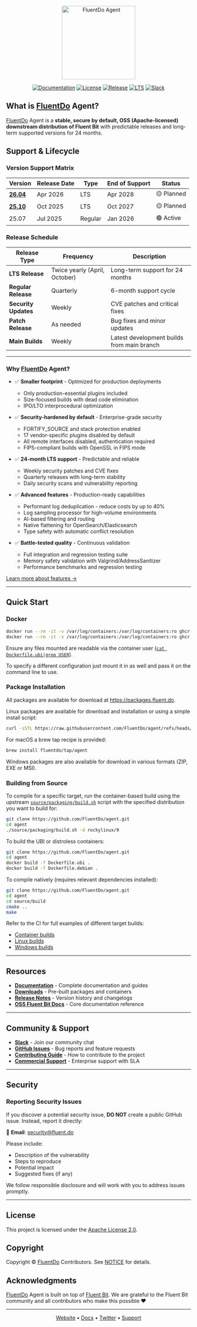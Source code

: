 <p align="center">
  <img src="extras/fluentdo-agent-logo.jpeg" alt="FluentDo Agent" height="200">
</p>

<p align="center">
  <a href="https://docs.fluent.do"><img src="https://img.shields.io/badge/docs-docs.fluent.do-blue" alt="Documentation"></a>
  <a href="LICENSE"><img src="https://img.shields.io/badge/license-Apache%202.0-blue.svg" alt="License"></a>
  <a href="https://github.com/FluentDo/agent/releases"><img src="https://img.shields.io/github/v/release/FluentDo/agent?sort=semver" alt="Release"></a>
  <a href="https://fluent.do/support"><img src="https://img.shields.io/badge/LTS-24%20months-green" alt="LTS"></a>
  <a href="https://join.slack.com/share/enQtOTU4MDk0MTQ0OTYzNi03MTY5MTc2Y2I0Y2JhY2QxNzc5MDNkNDdhNTRhNTgzNjkwMDc4Mzk1YTRhZWUzNTE4ZjM3OTljOTA4MzAxYjBl"><img src="https://img.shields.io/badge/slack-join-brightgreen" alt="Slack"></a>
</p>

## What is [FluentDo](https://fluent.do) Agent?

[FluentDo](https://fluent.do) Agent is a **stable, secure by default, OSS (Apache-licensed) downstream distribution of Fluent Bit** with predictable releases and long-term supported versions for 24 months.

## Support & Lifecycle

### Version Support Matrix

| Version | Release Date | Type | End of Support | Status |
|---------|-------------|------|----------------|--------|
| **[26.04](https://github.com/orgs/FluentDo/projects/4)** | Apr 2026 | LTS | Apr 2028 | 🟡 Planned |
| **[25.10](https://github.com/orgs/FluentDo/projects/3)** | Oct 2025 | LTS | Oct 2027 | 🟡 Planned |
| 25.07 | Jul 2025 | Regular | Jan 2026 | 🟢 Active |

### Release Schedule

| Release Type | Frequency | Description |
|-------------|-----------|-------------|
| **LTS Release** | Twice yearly (April, October) | Long-term support for 24 months |
| **Regular Release** | Quarterly | 6-month support cycle |
| **Security Updates** | Weekly | CVE patches and critical fixes |
| **Patch Release** | As needed | Bug fixes and minor updates |
| **Main Builds** | Weekly | Latest development builds from main branch |

---

### Why [FluentDo](https://fluent.do) Agent?

- ✅ **Smaller footprint** - Optimized for production deployments
  - Only production-essential plugins included
  - Size-focused builds with dead code elimination
  - IPO/LTO interprocedural optimization

- ✅ **Security-hardened by default** - Enterprise-grade security
  - FORTIFY_SOURCE and stack protection enabled
  - 17 vendor-specific plugins disabled by default
  - All remote interfaces disabled, authentication required
  - FIPS-compliant builds with OpenSSL in FIPS mode

- ✅ **24-month LTS support** - Predictable and reliable
  - Weekly security patches and CVE fixes
  - Quarterly releases with long-term stability
  - Daily security scans and vulnerability reporting

- ✅ **Advanced features** - Production-ready capabilities
  - Performant log deduplication - reduce costs by up to 40%
  - Log sampling processor for high-volume environments
  - AI-based filtering and routing
  - Native flattening for OpenSearch/Elasticsearch
  - Type safety with automatic conflict resolution

- ✅ **Battle-tested quality** - Continuous validation
  - Full integration and regression testing suite
  - Memory safety validation with Valgrind/AddressSanitizer
  - Performance benchmarks and regression testing

[Learn more about features →](https://docs.fluent.do/features)

---

## Quick Start

### Docker

```bash
docker run --rm -it -v /var/log/containers:/var/log/containers:ro ghcr.io/fluentdo/agent/ubi:main -c /fluent-bit/etc/fluent-bit.yaml
docker run --rm -it -v /var/log/containers:/var/log/containers:ro ghcr.io/fluentdo/agent/debian:main -c /fluent-bit/etc/fluent-bit.yaml
```

Ensure any files mounted are readable via the container user ([`cat Dockerfile.ubi|grep USER`](./Dockerfile.ubi)).

To specify a different configuration just mount it in as well and pass it on the command line to use.

### Package Installation

All packages are available for download at <https://packages.fluent.do>.

Linux packages are available for download and installation or using a simple install script:

```bash
curl -sSfL https://raw.githubusercontent.com/FluentDo/agent/refs/heads/main/install.sh | bash
```

For macOS a brew tap recipe is provided:

```bash
brew install fluentdo/tap/agent
```

Windows packages are also available for download in various formats (ZIP, EXE or MSI).

### Building from Source

To compile for a specific target, run the container-based build using the upstream [`source/packaging/build.sh`](./source/packaging/build.sh) script with the specified distribution you want to build for:

```bash
git clone https://github.com/FluentDo/agent.git
cd agent
./source/packaging/build.sh -d rockylinux/9
```

To build the UBI or distroless containers:

```bash
git clone https://github.com/FluentDo/agent.git
cd agent
docker build -f Dockerfile.ubi .
docker build -f Dockerfile.debian .
```

To compile natively (requires relevant dependencies installed):

```bash
git clone https://github.com/FluentDo/agent.git
cd agent
cd source/build
cmake ..
make
```

Refer to the CI for full examples of different target builds:

- [Container builds](./.github/workflows/call-build-containers.yaml)
- [Linux builds](./.github/workflows/call-build-linux-packages.yaml)
- [Windows builds](./.github/workflows/call-build-windows-packages.yaml)

---

## Resources

- **[Documentation](https://docs.fluent.do)** - Complete documentation and guides
- **[Downloads](https://fluent.do/downloads)** - Pre-built packages and containers
- **[Release Notes](https://github.com/FluentDo/agent/releases)** - Version history and changelogs
- **[OSS Fluent Bit Docs](https://docs.fluentbit.io)** - Core documentation reference

---

## Community & Support

- **[Slack](https://join.slack.com/share/enQtOTU4MDk0MTQ0OTYzNi03MTY5MTc2Y2I0Y2JhY2QxNzc5MDNkNDdhNTRhNTgzNjkwMDc4Mzk1YTRhZWUzNTE4ZjM3OTljOTA4MzAxYjBl)** - Join our community chat
- **[GitHub Issues](https://github.com/FluentDo/agent/issues)** - Bug reports and feature requests
- **[Contributing Guide](CONTRIBUTING.md)** - How to contribute to the project
- **[Commercial Support](https://fluent.do)** - Enterprise support with SLA

---

## Security

### Reporting Security Issues

If you discover a potential security issue, **DO NOT** create a public GitHub issue. Instead, report it directly:

📧 **Email**: [security@fluent.do](mailto:security@fluent.do)

Please include:

- Description of the vulnerability
- Steps to reproduce
- Potential impact
- Suggested fixes (if any)

We follow responsible disclosure and will work with you to address issues promptly.

---

## License

This project is licensed under the [Apache License 2.0](LICENSE).

## Copyright

Copyright © [FluentDo](https://fluent.do) Contributors. See [NOTICE](NOTICE) for details.

## Acknowledgments

[FluentDo](https://fluent.do) Agent is built on top of [Fluent Bit](https://fluentbit.io). We are grateful to the Fluent Bit community and all contributors who make this possible ❤️

---

<p align="center">
  <a href="https://fluent.do">Website</a> •
  <a href="https://docs.fluent.do">Docs</a> •
  <a href="https://twitter.com/fluentdo">Twitter</a> •
  <a href="https://fluent.do">Support</a>
</p>
